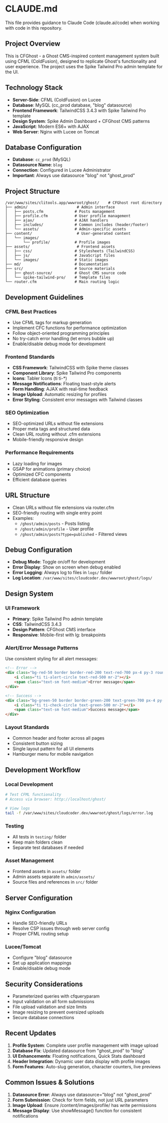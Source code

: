 # CLAUDE.md

This file provides guidance to Claude Code (claude.ai/code) when working with code in this repository.

## Project Overview

This is CFGhost - a Ghost CMS-inspired content management system built using CFML (ColdFusion), designed to replicate Ghost's functionality and user experience. The project uses the Spike Tailwind Pro admin template for the UI.

## Technology Stack

- **Server-Side**: CFML (ColdFusion) on Lucee
- **Database**: MySQL (cc_prod database, "blog" datasource)
- **Frontend Framework**: TailwindCSS 3.4.3 with Spike Tailwind Pro template
- **Design System**: Spike Admin Dashboard + CFGhost CMS patterns
- **JavaScript**: Modern ES6+ with AJAX
- **Web Server**: Nginx with Lucee on Tomcat

## Database Configuration

- **Database**: `cc_prod` (MySQL)
- **Datasource Name**: `blog`
- **Connection**: Configured in Lucee Administrator
- **Important**: Always use datasource "blog" not "ghost_prod"

## Project Structure

```
/var/www/sites/clitools.app/wwwroot/ghost/    # CFGhost root directory
├── admin/                      # Admin interface
│   ├── posts.cfm              # Posts management
│   ├── profile.cfm            # User profile management
│   ├── ajax/                  # AJAX handlers
│   ├── includes/              # Common includes (header/footer)
│   └── assets/                # Admin-specific assets
├── content/                    # User-generated content
│   └── images/
│       └── profile/           # Profile images
├── assets/                     # Frontend assets
│   ├── css/                   # Stylesheets (TailwindCSS)
│   ├── js/                    # JavaScript files
│   └── images/                # Static images
├── md/                        # Documentation
├── src/                       # Source materials
│   ├── ghost-source/          # Ghost CMS source code
│   └── spike-tailwind-pro/    # Template files
└── router.cfm                 # Main routing logic
```

## Development Guidelines

### CFML Best Practices
- Use CFML tags for markup generation
- Implement CFC functions for performance optimization
- Follow object-oriented programming principles
- No try-catch error handling (let errors bubble up)
- Enable/disable debug mode for development

### Frontend Standards
- **CSS Framework**: TailwindCSS with Spike theme classes
- **Component Library**: Spike Tailwind Pro components
- **Icons**: Tabler Icons (ti ti-*) 
- **Message Notifications**: Floating toast-style alerts
- **Form Handling**: AJAX with real-time feedback
- **Image Upload**: Automatic resizing for profiles
- **Error Styling**: Consistent error messages with Tailwind classes

### SEO Optimization
- SEO-optimized URLs without file extensions
- Proper meta tags and structured data
- Clean URL routing without .cfm extensions
- Mobile-friendly responsive design

### Performance Requirements
- Lazy loading for images
- GSAP for animations (primary choice)
- Optimized CFC components
- Efficient database queries

## URL Structure

- Clean URLs without file extensions via router.cfm
- SEO-friendly routing with single entry point
- Examples: 
  - `/ghost/admin/posts` - Posts listing
  - `/ghost/admin/profile` - User profile
  - `/ghost/admin/posts?type=published` - Filtered views

## Debug Configuration

- **Debug Mode**: Toggle on/off for development
- **Error Display**: Show on screen when debug enabled
- **Error Logging**: Always log to files in `logs/` folder
- **Log Location**: `/var/www/sites/cloudcoder.dev/wwwroot/ghost/logs/`

## Design System

### UI Framework
- **Primary**: Spike Tailwind Pro admin template
- **CSS**: TailwindCSS 3.4.3
- **Design Pattern**: CFGhost CMS interface
- **Responsive**: Mobile-first with lg: breakpoints

### Alert/Error Message Patterns
Use consistent styling for all alert messages:
```html
<!-- Error -->
<div class="bg-red-50 border border-red-200 text-red-700 px-4 py-3 rounded-lg mb-6 flex items-center">
    <i class="ti ti-alert-circle text-red-500 mr-2"></i>
    <span class="text-sm font-medium">Error message</span>
</div>

<!-- Success -->
<div class="bg-green-50 border border-green-200 text-green-700 px-4 py-3 rounded-lg mb-6 flex items-center">
    <i class="ti ti-check-circle text-green-500 mr-2"></i>
    <span class="text-sm font-medium">Success message</span>
</div>
```

### Layout Standards
- Common header and footer across all pages
- Consistent button sizing
- Single layout pattern for all UI elements
- Hamburger menu for mobile navigation

## Development Workflow

### Local Development
```bash
# Test CFML functionality
# Access via browser: http://localhost/ghost/

# View logs
tail -f /var/www/sites/cloudcoder.dev/wwwroot/ghost/logs/error.log
```

### Testing
- All tests in `testing/` folder
- Keep main folders clean
- Separate test databases if needed

### Asset Management
- Frontend assets in `assets/` folder
- Admin assets separate in `admin/assets/`
- Source files and references in `src/` folder

## Server Configuration

### Nginx Configuration
- Handle SEO-friendly URLs
- Resolve CSP issues through web server config
- Proper CFML routing setup

### Lucee/Tomcat
- Configure "blog" datasource
- Set up application mappings
- Enable/disable debug mode

## Security Considerations

- Parameterized queries with cfqueryparam
- Input validation on all form submissions
- File upload validation and size limits
- Image resizing to prevent oversized uploads
- Secure database connections

## Recent Updates

1. **Profile System**: Complete user profile management with image upload
2. **Database Fix**: Updated datasource from "ghost_prod" to "blog"
3. **UI Enhancements**: Floating notifications, Quick Stats dashboard
4. **Header Integration**: Dynamic user data display with profile images
5. **Form Features**: Auto-slug generation, character counters, live previews

## Common Issues & Solutions

1. **Datasource Error**: Always use datasource="blog" not "ghost_prod"
2. **Form Submission**: Check for form fields, not just URL parameters
3. **Image Upload**: Ensure /content/images/profile/ has write permissions
4. **Message Display**: Use showMessage() function for consistent notifications